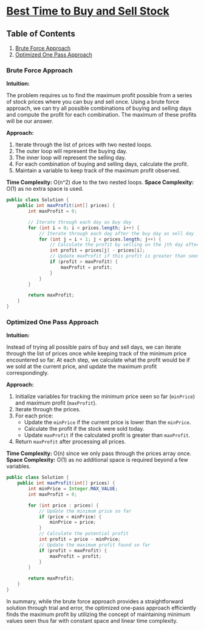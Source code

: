 # [Best Time to Buy and Sell Stock](https://leetcode.com/problems/best-time-to-buy-and-sell-stock/)

## Table of Contents
1. [Brute Force Approach](#brute-force-approach)
2. [Optimized One Pass Approach](#optimized-one-pass-approach)

### Brute Force Approach

**Intuition:**

The problem requires us to find the maximum profit possible from a series of stock prices where you can buy
and sell once. Using a brute force approach, we can try all possible combinations of buying and selling days
and compute the profit for each combination. The maximum of these profits will be our answer.

**Approach:**

1. Iterate through the list of prices with two nested loops.
2. The outer loop will represent the buying day.
3. The inner loop will represent the selling day.
4. For each combination of buying and selling days, calculate the profit.
5. Maintain a variable to keep track of the maximum profit observed.

**Time Complexity:** O(n^2) due to the two nested loops.
**Space Complexity:** O(1) as no extra space is used.

```java
public class Solution {
    public int maxProfit(int[] prices) {
        int maxProfit = 0;

        // Iterate through each day as buy day
        for (int i = 0; i < prices.length; i++) {
            // Iterate through each day after the buy day as sell day
            for (int j = i + 1; j < prices.length; j++) {
                // Calculate the profit by selling on the jth day after buying on ith day
                int profit = prices[j] - prices[i];
                // Update maxProfit if this profit is greater than seen before
                if (profit > maxProfit) {
                    maxProfit = profit;
                }
            }
        }

        return maxProfit;
    }
}
```

### Optimized One Pass Approach

**Intuition:**

Instead of trying all possible pairs of buy and sell days, we can iterate through the list of prices once
while keeping track of the minimum price encountered so far. At each step, we calculate what the profit
would be if we sold at the current price, and update the maximum profit correspondingly.

**Approach:**

1. Initialize variables for tracking the minimum price seen so far (`minPrice`) and maximum profit (`maxProfit`).
2. Iterate through the prices.
3. For each price:
   - Update the `minPrice` if the current price is lower than the `minPrice`.
   - Calculate the profit if the stock were sold today.
   - Update `maxProfit` if the calculated profit is greater than `maxProfit`.
4. Return `maxProfit` after processing all prices.

**Time Complexity:** O(n) since we only pass through the prices array once.
**Space Complexity:** O(1) as no additional space is required beyond a few variables.

```java
public class Solution {
    public int maxProfit(int[] prices) {
        int minPrice = Integer.MAX_VALUE;
        int maxProfit = 0;

        for (int price : prices) {
            // Update the minimum price so far
            if (price < minPrice) {
                minPrice = price;
            }
            // Calculate the potential profit
            int profit = price - minPrice;
            // Update the maximum profit found so far
            if (profit > maxProfit) {
                maxProfit = profit;
            }
        }

        return maxProfit;
    }
}
```

In summary, while the brute force approach provides a straightforward solution through trial and error, the
optimized one-pass approach efficiently finds the maximum profit by utilizing the concept of maintaining
minimum values seen thus far with constant space and linear time complexity.
